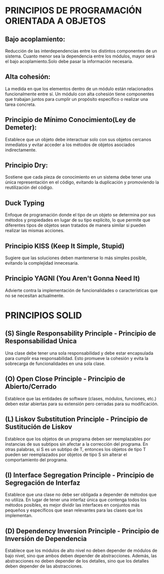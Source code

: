 # **PRINCIPIOS DE PROGRAMACIÓN ORIENTADA A OBJETOS**

## **Bajo acoplamiento:**
Reducción de las interdependencias entre los distintos componentes de un sistema. Cuanto menor sea la dependencia entre los módulos, mayor será el bajo acoplamiento.Solo debe pasar la información necesaria.

## **Alta cohesión:**
La medida en que los elementos dentro de un módulo están relacionados funcionalmente entre sí. Un módulo con alta cohesión tiene componentes que trabajan juntos para cumplir un propósito específico o realizar una tarea concreta.

## **Principio de Mínimo Conocimiento(Ley de Demeter):**
Establece que un objeto debe interactuar solo con sus objetos cercanos inmediatos y evitar acceder a los métodos de objetos asociados indirectamente.

## **Principio Dry:** 

Sostiene que cada pieza de conocimiento en un sistema debe tener una única representación en el código, evitando la duplicación y promoviendo la reutilización del código.

## **Duck Typing**
Enfoque de programación donde el tipo de un objeto se determina por sus métodos y propiedades en lugar de su tipo explícito, lo que permite que diferentes tipos de objetos sean tratados de manera similar si pueden realizar las mismas acciones.

## **Principio KISS (Keep It Simple, Stupid)**
Sugiere que las soluciones deben mantenerse lo más simples posible, evitando la complejidad innecesaria.

## **Principio YAGNI (You Aren't Gonna Need It)**
Advierte contra la implementación de funcionalidades o características que no se necesitan actualmente.

# **PRINCIPIOS SOLID**

## **(S) Single Responsability Principle - Principio de Responsabilidad Única**
Una clase debe tener una sola responsabilidad y debe estar encapsulada para cumplir esa responsabilidad. Esto promueve la cohesión y evita la sobrecarga de funcionalidades en una sola clase.

## **(O) Open Close Principle - Principio de Abierto/Cerrado**
Establece que las entidades de software (clases, módulos, funciones, etc.) deben estar abiertas para su extensión pero cerradas para su modificación.

## **(L) Liskov Substitution Principle - Principio de Sustitución de Liskov**
Establece que los objetos de un programa deben ser reemplazables por instancias de sus subtipos sin afectar a la corrección del programa. En otras palabras, si S es un subtipo de T, entonces los objetos de tipo T pueden ser reemplazados por
objetos de tipo S sin alterar el comportamiento del programa.

## **(I) Interface Segregation Principle - Principio de Segregación de Interfaz**
Establece que una clase no debe ser obligada a depender de métodos que no utiliza. En lugar de tener una interfaz única que contenga todos los métodos posibles, es mejor dividir las interfaces en conjuntos más pequeños y específicos que sean relevantes para las clases que los implementan.

## **(D) Dependency Inversion Principle - Principio de Inversión de Dependencia**
Establece que los módulos de alto nivel no deben depender de módulos de bajo nivel, sino que ambos deben depender de abstracciones. Además, las abstracciones no deben depender de los detalles, sino que los detalles deben depender de las
abstracciones.